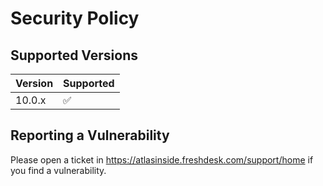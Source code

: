 # Security Policy

## Supported Versions

| Version | Supported          |
| ------- | ------------------ |
|  10.0.x | :white_check_mark: |

## Reporting a Vulnerability

Please open a ticket in https://atlasinside.freshdesk.com/support/home if you find a vulnerability.
